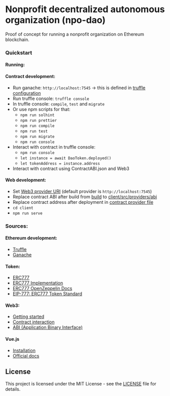 # Nonprofit decentralized autonomous organization (npo-dao)

Proof of concept for running a nonprofit organization on Ethereum blockchain.

### Quickstart

#### Running:

#### Contract development:

- Run ganache: `http://localhost:7545` -> this is defined in [truffle configuration](ethereum/truffle-config.js)
- Run truffle console: `truffle console`
- In truffle console: `compile`, `test` and `migrate`
- Or use npm scripts for that:
  - `npm run solhint`
  - `npm run prettier`
  - `npm run compile`
  - `npm run test`
  - `npm run migrate`
  - `npm run console`
- Interact with contract in truffle console:
  - `npm run console`
  - `let instance = await DaoToken.deployed()`
  - `let tokenAddress = instance.address`
- Interact with contract using ContractABI.json and Web3

#### Web development:

- Set [Web3 provider URI](client/src/providers/web3.js) (default provider is `http://localhost:7545`)
- Replace contract ABI after build from [build](ethereum/) to [client/src/providers/abi](client/src/providers/abi)
- Replace contract address after deployment in [contract provider file](client/src/providers)
- `cd client`
- `npm run serve`

### Sources:

#### Ethereum development:

- [Truffle](https://www.trufflesuite.com/docs/truffle/quickstart)
- [Ganache](https://www.trufflesuite.com/ganache)

#### Token:

- [ERC777](https://www.erc777.org/)
- [ERC777 Implementation](https://github.com/0xjac/ERC777)
- [ERC777 OpenZeppelin Docs](https://docs.openzeppelin.com/contracts/2.x/api/token/erc777#ERC777)
- [EIP-777: ERC777 Token Standard](https://eips.ethereum.org/EIPS/eip-777)

#### Web3:

- [Getting started](https://web3js.readthedocs.io/en/v1.2.1/getting-started.html)
- [Contract interaction](https://web3js.readthedocs.io/en/v1.2.1/web3-eth-contract.html)
- [ABI (Application Binary Interface)](https://web3js.readthedocs.io/en/v1.2.11/web3-eth-abi.html)

#### Vue.js

- [Installation](https://cli.vuejs.org/guide/installation.html)
- [Official docs](https://vuejs.org/v2/guide/installation.html)

## License

This project is licensed under the MIT License - see the [LICENSE](LICENSE) file for details.

